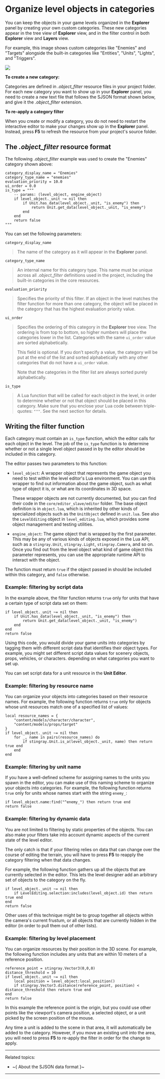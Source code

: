 # Organize level objects in categories

You can keep the objects in your game levels organized in the **Explorer** panel by creating your own custom categories. These new categories appear in the tree view of **Explorer** view, and in the filter control in both **Explorer** view and **Layers** view.

For example, this image shows custom categories like "Enemies" and "Targets" alongside the built-in categories like "Entities", "Units", "Lights", and "Triggers".

![](../images/level_explorer_categories.png)

**To create a new category:**

Categories are defined in *.object_filter* resource files in your project folder. For each new category you want to show up in your **Explorer** panel, you need to create a new text file that follows the SJSON format shown below, and give it the *.object_filter* extension.

**To re-apply a category filter**

When you create or modify a category, you do not need to restart the interactive editor to make your changes show up in the **Explorer** panel. Instead, press **F5** to refresh the resource from your project's source folder.

## The *.object_filter* resource format

The following *.object_filter* example was used to create the "Enemies" category shown above:

~~~{sjson}
category_display_name = "Enemies"
category_type_name = "enemies"
evaluation_priority = 10.0
ui_order = 0.0
is_type = """
	-- params: (level_object, engine_object)
	if level_object._unit ~= nil then
		if Unit.has_data(level_object._unit, "is_enemy") then
			return Unit.get_data(level_object._unit, "is_enemy")
		end
	end
	return false
"""
~~~

You can set the following parameters:

`category_display_name`

>	The name of the category as it will appear in the **Explorer** panel.

`category_type_name`

>	An internal name for this category type. This name must be unique across all *.object_filter* definitions used in the project, including the built-in categories in the core resources.

`evaluation_priority`

>	Specifies the priority of this filter. If an object in the level matches the filter function for more than one category, the object will be placed in the category that has the highest evaluation priority value.

`ui_order`

>	Specifies the ordering of this category in the **Explorer** tree view. The ordering is from top to bottom, so higher numbers will place the categories lower in the list. Categories with the same `ui_order` value are sorted alphabetically.
>
>	This field is optional. If you don’t specify a value, the category will be put at the end of the list and sorted alphabetically with any other categories that do not have a `ui_order` value.
>
>	Note that the categories in the filter list are always sorted purely alphabetically.

`is_type`

>	A Lua function that will be called for each object in the level, in order to determine whether or not that object should be placed in this category. Make sure that you enclose your Lua code between triple-quotes: `"""`. See the next section for details.

## Writing the filter function

Each category must contain an `is_type` function, which the editor calls for each object in the level. The job of the `is_type` function is to determine whether or not a single level object passed in by the editor should be included in this category.

The editor passes two parameters to this function:

-	`level_object`: A wrapper object that represents the game object you need to test within the level editor's Lua environment. You can use this wrapper to find out information about the game object, such as what type of object it is, or what are its coordinates in 3D space.

	These wrapper objects are not currently documented, but you can find their code in the `core/editor_slave/editor` folder. The base object definition is in `object.lua`, which is inherited by other kinds of specialized objects such as the `UnitObject` defined in `unit.lua`. See also the `LevelEditing` object in `level_editing.lua`, which provides some object management and testing utilities.

-	`engine_object`: The game object that is wrapped by the first parameter. This may be any of various kinds of objects exposed in the Lua API, such as a `stingray.Unit`, `stingray.Light`, `stingray.Camera`, and so on. Once you find out from the level object what kind of game object this parameter represents, you can use the appropriate runtime API to interact with the object.

The function must return `true` if the object passed in should be included within this category, and `false` otherwise.

### Example: filtering by script data

In the example above, the filter function returns `true` only for units that have a certain type of script data set on them:

~~~{lua}
if level_object._unit ~= nil then
	if Unit.has_data(level_object._unit, "is_enemy") then
		return Unit.get_data(level_object._unit, "is_enemy")
	end
end
return false
~~~

Using this code, you would divide your game units into categories by tagging them with different script data that identifies their object types. For example, you might set different script data values for scenery objects, props, vehicles, or characters. depending on what categories you want to set up.

You can set script data for a unit resource in the **Unit Editor**.

### Example: filtering by resource name

You can organize your objects into categories based on their resource names. For example, the following function returns `true` only for objects whose unit resources match one of a specified list of values:

~~~{lua}
local resource_names = {
	"content/models/character/character",
	"content/models/props/target"
}
if level_object._unit ~= nil then
	for _, name in pairs(resource_names) do
		if stingray.Unit.is_a(level_object._unit, name) then return true end
	end
end
~~~

### Example: filtering by unit name

If you have a well-defined scheme for assigning names to the units you spawn in the editor, you can make use of this naming scheme to organize your objects into categories. For example, the following function returns `true` only for units whose names start with the string `enemy_`:

~~~{sjson}
if level_object.name:find("^enemy_") then return true end
return false
~~~

### Example: filtering by dynamic data

You are not limited to filtering by static properties of the objects. You can also make your filters take into account dynamic aspects of the current state of the level editor.

The only catch is that if your filtering relies on data that can change over the course of editing the terrain, you will have to press **F5** to reapply the category filtering when that data changes.

For example, the following function gathers up all the objects that are currently selected in the editor. This lets the level designer add an arbitrary set of objects to the category on the fly.

~~~{sjson}
if level_object._unit ~= nil then
	if LevelEditing.selection:includes(level_object.id) then return true end
end
return false
~~~

Other uses of this technique might be to group together all objects within the camera's current frustum, or all objects that are currently hidden in the editor (in order to pull them out of other lists).

### Example: filtering by level placement

You can organize resources by their position in the 3D scene. For example, the following function includes any units that are within 10 meters of a reference position.

~~~{sjson}
reference_point = stingray.Vector3(0,0,0)
distance_threshold = 10
if level_object._unit ~= nil then
	local position = level_object:local_position()
	if stingray.Vector3.distance(reference_point, position) < distance_threshold then return true end
end
return false
~~~

In this example the reference point is the origin, but you could use other points like the viewport's camera position, a selected object, or a unit picked by the screen position of the mouse.

Any time a unit is added to the scene in that area, it will automatically be added to the category. However, if you move an existing unit into the area, you will need to press **F5** to re-apply the filter in order for the change to apply.

---
Related topics:
-	~{ About the SJSON data format }~

---
